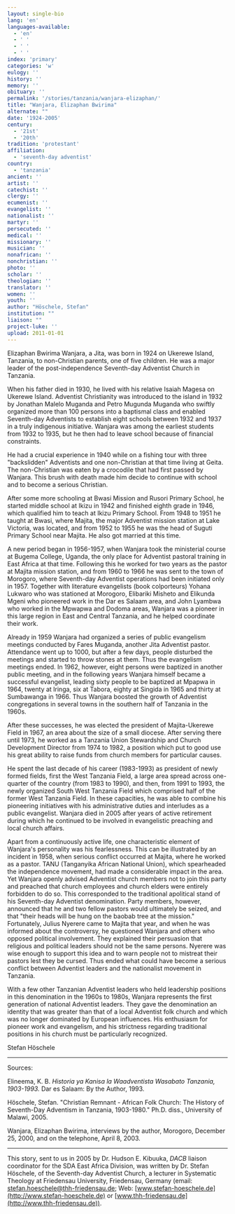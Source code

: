 ```yaml
---
layout: single-bio
lang: 'en'
languages-available:
  - 'en'
  - ' '
  - ' '
  - ' '
index: 'primary'
categories: 'w'
eulogy: ''
history: ''
memory: ''
obituary: ''
permalink: '/stories/tanzania/wanjara-elizaphan/'
title: "Wanjara, Elizaphan Bwirima"
alternate: ""
date: '1924-2005'
century:
  - '21st'
  - '20th'
tradition: 'protestant'
affiliation:
  - 'seventh-day adventist'
country:
  - 'tanzania'
ancient: ''
artist: ''
catechist: ''
clergy: ''
ecumenist: ''
evangelist: ''
nationalist: ''
martyr: ''
persecuted: ''
medical: ''
missionary: ''
musician: ''
nonafrican: ''
nonchristian: ''
photo: ''
scholar: ''
theologian: ''
translator: ''
women: ''
youth: ''
author: "Höschele, Stefan"
institution: ""
liaison: ""
project-luke: ''
upload: 2011-01-01
---
```




Elizaphan Bwirima Wanjara, a Jita, was born in 1924 on Ukerewe Island, Tanzania, to non-Christian parents, one of five children. He was a major leader of the post-independence Seventh-day Adventist Church in Tanzania.

When his father died in 1930, he lived with his relative Isaiah Magesa on Ukerewe Island. Adventist Christianity was introduced to the island in 1932 by Jonathan Malelo Muganda and Petro Mugunda Muganda who swiftly organized more than 100 persons into a baptismal class and enabled Seventh-day Adventists to establish eight schools between 1932 and 1937 in a truly indigenous initiative. Wanjara was among the earliest students from 1932 to 1935, but he then had to leave school because of financial constraints.

He had a crucial experience in 1940 while on a fishing tour with three "backslidden" Adventists and one non-Christian at that time living at Geita. The non-Christian was eaten by a crocodile that had first passed by Wanjara. This brush with death made him decide to continue with school and to become a serious Christian.

After some more schooling at Bwasi Mission and Rusori Primary School, he started middle school at Ikizu in 1942 and finished eighth grade in 1946, which qualified him to teach at Ikizu Primary School. From 1948 to 1951 he taught at Bwasi, where Majita, the major Adventist mission station at Lake Victoria, was located, and from 1952 to 1955 he was the head of Suguti Primary School near Majita. He also got married at this time.

A new period began in 1956-1957, when Wanjara took the ministerial course at Bugema College, Uganda, the only place for Adventist pastoral training in East Africa at that time. Following this he worked for two years as the pastor at Majita mission station, and from 1960 to 1966 he was sent to the town of Morogoro, where Seventh-day Adventist operations had been initiated only in 1957. Together with literature evangelists (book colporteurs) Yohana Lukwaro who was stationed at Morogoro, Elibariki Misheto and Elikunda Mgeni who pioneered work in the Dar es Salaam area, and John Lyambwa who worked in the Mpwapwa and Dodoma areas, Wanjara was a pioneer in this large region in East and Central Tanzania, and he helped coordinate their work.

Already in 1959 Wanjara had organized a series of public evangelism meetings conducted by Fares Muganda, another Jita Adventist pastor. Attendance went up to 1000, but after a few days, people disturbed the meetings and started to throw stones at them. Thus the evangelism meetings ended. In 1962, however, eight persons were baptized in another public meeting, and in the following years Wanjara himself became a successful evangelist, leading sixty people to be baptized at Mpapwa in 1964, twenty at Iringa, six at Tabora, eighty at Singida in 1965 and thirty at Sumbawanga in 1966. Thus Wanjara boosted the growth of Adventist congregations in several towns in the southern half of Tanzania in the 1960s.

After these successes, he was elected the president of Majita-Ukerewe Field in 1967, an area about the size of a small diocese. After serving there until 1973, he worked as a Tanzania Union Stewardship and Church Development Director from 1974 to 1982, a position which put to good use his great ability to raise funds from church members for particular causes.

He spent the last decade of his career (1983-1993) as president of newly formed fields, first the West Tanzania Field, a large area spread across one-quarter of the country (from 1983 to 1990), and then, from 1991 to 1993, the newly organized South West Tanzania Field which comprised half of the former West Tanzania Field. In these capacities, he was able to combine his pioneering initiatives with his administrative duties and interludes as a public evangelist. Wanjara died in 2005 after years of active retirement during which he continued to be involved in evangelistic preaching and local church affairs.

Apart from a continuously active life, one characteristic element of Wanjara's personality was his fearlessness. This can be illustrated by an incident in 1958, when serious conflict occurred at Majita, where he worked as a pastor. TANU (Tanganyika African National Union), which spearheaded the independence movement, had made a considerable impact in the area. Yet Wanjara openly advised Adventist church members not to join this party and preached that church employees and church elders were entirely forbidden to do so. This corresponded to the traditional apolitical stand of his Seventh-day Adventist denomination. Party members, however, announced that he and two fellow pastors would ultimately be seized, and that "their heads will be hung on the baobab tree at the mission." Fortunately, Julius Nyerere came to Majita that year, and when he was informed about the controversy, he questioned Wanjara and others who opposed political involvement. They explained their persuasion that religious and political leaders should not be the same persons. Nyerere was wise enough to support this idea and to warn people not to mistreat their pastors lest they be cursed. Thus ended what could have become a serious conflict between Adventist leaders and the nationalist movement in Tanzania.

With a few other Tanzanian Adventist leaders who held leadership positions in this denomination in the 1960s to 1980s, Wanjara represents the first generation of national Adventist leaders. They gave the denomination an identity that was greater than that of a local Adventist folk church and which was no longer dominated by European influences. His enthusiasm for pioneer work and evangelism, and his strictness regarding traditional positions in his church must be particularly recognized.

Stefan Höschele

---

Sources:

Elineema, K. B. *Historia ya Kanisa la Waadventista Wasabato Tanzania, 1903-1993.* Dar es Salaam: By the Author, 1993.

Höschele, Stefan. "Christian Remnant - African Folk Church: The History of Seventh-Day Adventism in Tanzania, 1903-1980." Ph.D. diss., University of Malawi, 2005.

Wanjara, Elizaphan Bwirima, interviews by the author, Morogoro, December 25, 2000, and on the telephone, April 8, 2003.

---

This story, sent to us in 2005 by Dr. Hudson E. Kibuuka, *DACB* liaison coordinator for the SDA East Africa Division, was written by Dr. Stefan Höschele, of the Seventh-day Adventist Church, a lecturer in Systematic Theology at Friedensau University, Friedensau, Germany (email: [stefan.hoeschele@thh-friedensau.de](mailto:stefan.hoeschele@thh-friedensau.de); Web: [www.stefan-hoeschele.de](http://www.stefan-hoeschele.de) or [www.thh-friedensau.de](http://www.thh-friedensau.de)).